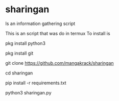 # sharingan
Is an information gathering script

This is an script that was do in termux 
To install is


pkg install python3



pkg install git 

git clone https://github.com/mangakrack/sharingan

cd sharingan

pip install -r requirements.txt

python3 sharingan.py
